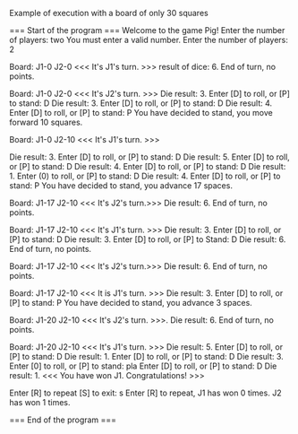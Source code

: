 Example of execution with a board of only 30 squares

=== Start of the program ===
Welcome to the game Pig! Enter the number of players: two
You must enter a valid number. Enter the number of players: 2

Board: J1-0 J2-0 <<< It's J1's turn. >>>
result of dice: 6. End of turn, no points.

Board: J1-0 J2-0 <<< It's J2's turn. >>>
Die result: 3. Enter [D] to roll, or [P] to stand: D
Die result: 3. Enter [D] to roll, or [P] to stand: D
Die result: 4. Enter [D] to roll, or [P] to stand: P
You have decided to stand, you move forward 10 squares.

Board: J1-0 J2-10 <<< It's J1's turn. >>>

Die result: 3. Enter [D] to roll, or [P] to stand: D
Die result: 5. Enter [D] to roll, or [P] to stand: D
Die result: 4. Enter [D] to roll, or [P] to stand: D
Die result: 1. Enter (0) to roll, or [P] to stand: D
Die result: 4. Enter [D] to roll, or [P] to stand: P 
You have decided to stand, you advance 17 spaces.

Board: J1-17 J2-10 <<< It's J2's turn.>>>
Die result: 6. End of turn, no points.

Board: J1-17 J2-10 <<< It's J1's turn. >>>
Die result: 3. Enter [D] to roll, or [P] to stand: D
Die result: 3. Enter [D] to roll, or [P] to Stand: D
Die result: 6. End of turn, no points. 

Board: J1-17 J2-10 <<< It's J2's turn.>>>
Die result: 6. End of turn, no points.

Board: J1-17 J2-10 <<< It is J1's turn. >>>
Die result: 3. Enter [D] to roll, or [P] to stand: P
You have decided to stand, you advance 3 spaces.

Board: J1-20 J2-10 <<< It's J2's turn. >>>.
Die result: 6. End of turn, no points.

Board: J1-20 J2-10 <<< It's J1's turn. >>>
Die result: 5. Enter [D] to roll, or [P] to stand: D
Die result: 1. Enter [D] to roll, or [P] to stand: D
Die result: 3. Enter [0] to roll, or [P] to stand: pla
Enter [D] to roll, or [P] to stand: D
Die result: 1.
<<< You have won J1. Congratulations! >>>

Enter [R] to repeat [S] to exit: s
Enter [R] to repeat,
J1 has won 0 times.
J2 has won 1 times.

=== End of the program ===
